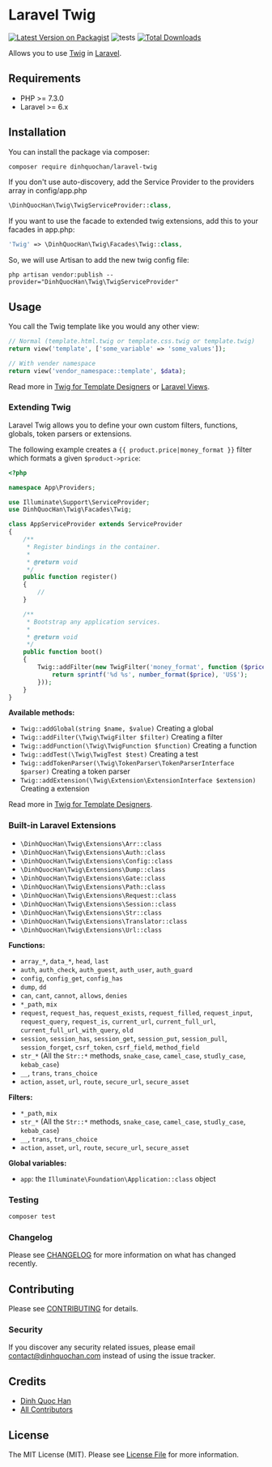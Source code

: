 # Laravel Twig

[![Latest Version on Packagist](https://img.shields.io/packagist/v/dinhquochan/laravel-twig.svg?style=flat-square)](https://packagist.org/packages/dinhquochan/laravel-twig)
![tests](https://github.com/dinhquochan/laravel-twig/workflows/tests/badge.svg)
[![Total Downloads](https://img.shields.io/packagist/dt/dinhquochan/laravel-twig.svg?style=flat-square)](https://packagist.org/packages/dinhquochan/laravel-twig)

Allows you to use [Twig](https://twig.symfony.com/) in [Laravel](https://laravel.com/).

## Requirements

- PHP >= 7.3.0
- Laravel >= 6.x

## Installation

You can install the package via composer:

```bash
composer require dinhquochan/laravel-twig
```

If you don't use auto-discovery, add the Service Provider to the providers array in config/app.php

```php
\DinhQuocHan\Twig\TwigServiceProvider::class,
```

If you want to use the facade to extended twig extensions, add this to your facades in app.php:

```php
'Twig' => \DinhQuocHan\Twig\Facades\Twig::class,
```
So, we will use Artisan to add the new twig config file:

```
php artisan vendor:publish --provider="DinhQuocHan\Twig\TwigServiceProvider"
```

## Usage

You call the Twig template like you would any other view:

```php
// Normal (template.html.twig or template.css.twig or template.twig)
return view('template', ['some_variable' => 'some_values']);

// With vender namespace
return view('vendor_namespace::template', $data);
```

Read more in [Twig for Template Designers](https://twig.symfony.com/doc/2.x/templates.html) or [Laravel Views](https://laravel.com/docs/5.7/views).

### Extending Twig

Laravel Twig allows you to define your own custom filters, functions, globals, token parsers or extensions.

The following example creates a `{{ product.price|money_format }}` filter which formats a given `$product->price`:

```php
<?php

namespace App\Providers;

use Illuminate\Support\ServiceProvider;
use DinhQuocHan\Twig\Facades\Twig;

class AppServiceProvider extends ServiceProvider
{
    /**
     * Register bindings in the container.
     *
     * @return void
     */
    public function register()
    {
        //
    }

    /**
     * Bootstrap any application services.
     *
     * @return void
     */
    public function boot()
    {
        Twig::addFilter(new TwigFilter('money_format', function ($price) {
            return sprintf('%d %s', number_format($price), 'US$');
        }));
    }
}
```

**Available methods:**

- `Twig::addGlobal(string $name, $value)` Creating a global
- `Twig::addFilter(\Twig\TwigFilter $filter)` Creating a filter
- `Twig::addFunction(\Twig\TwigFunction $function)` Creating a function
- `Twig::addTest(\Twig\TwigTest $test)` Creating a test
- `Twig::addTokenParser(\Twig\TokenParser\TokenParserInterface $parser)` Creating a token parser
- `Twig::addExtension(\Twig\Extension\ExtensionInterface $extension)` Creating a extension

Read more in [Twig for Template Designers](https://twig.symfony.com/doc/2.x/advanced.html).

### Built-in Laravel Extensions

- `\DinhQuocHan\Twig\Extensions\Arr::class`
- `\DinhQuocHan\Twig\Extensions\Auth::class`
- `\DinhQuocHan\Twig\Extensions\Config::class`
- `\DinhQuocHan\Twig\Extensions\Dump::class`
- `\DinhQuocHan\Twig\Extensions\Gate::class`
- `\DinhQuocHan\Twig\Extensions\Path::class`
- `\DinhQuocHan\Twig\Extensions\Request::class`
- `\DinhQuocHan\Twig\Extensions\Session::class`
- `\DinhQuocHan\Twig\Extensions\Str::class`
- `\DinhQuocHan\Twig\Extensions\Translator::class`
- `\DinhQuocHan\Twig\Extensions\Url::class`

**Functions:**

- `array_*`, `data_*`, `head`, `last`
- `auth`, `auth_check`, `auth_guest`, `auth_user`, `auth_guard`
- `config`, `config_get`, `config_has`
- `dump`, `dd`
- `can`, `cant`, `cannot`, `allows`, `denies`
- `*_path`, `mix`
- `request`, `request_has`,  `request_exists`, `request_filled`, `request_input`,  `request_query`,  `request_is`,  `current_url`,  `current_full_url`,  `current_full_url_with_query`, `old`
- `session`, `session_has`, `session_get`, `session_put`, `session_pull`, `session_forget`, `csrf_token`, `csrf_field`, `method_field`
- `str_*` (All the `Str::*` methods, `snake_case`, `camel_case`, `studly_case`, `kebab_case`)
- `__`, `trans`, `trans_choice`
- `action`, `asset`, `url`, `route`, `secure_url`, `secure_asset`

**Filters:**

- `*_path`, `mix`
- `str_*` (All the `Str::*` methods, `snake_case`, `camel_case`, `studly_case`, `kebab_case`)
- `__`, `trans`, `trans_choice`
- `action`, `asset`, `url`, `route`, `secure_url`, `secure_asset`

**Global variables:**
- `app`: the `Illuminate\Foundation\Application::class` object

### Testing

```bash
composer test
```

### Changelog

Please see [CHANGELOG](CHANGELOG.md) for more information on what has changed recently.

## Contributing

Please see [CONTRIBUTING](CONTRIBUTING.md) for details.

### Security

If you discover any security related issues, please email contact@dinhquochan.com instead of using the issue tracker.

## Credits

- [Dinh Quoc Han](https://github.com/dinhquochan)
- [All Contributors](../../contributors)

## License

The MIT License (MIT). Please see [License File](LICENSE.md) for more information.
